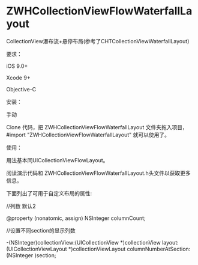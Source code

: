 # ZWHCollectionViewFlowWaterfallLayout
CollectionView瀑布流+悬停布局(参考了CHTCollectionViewWaterfallLayout）

要求：

iOS 9.0+

Xcode 9+

Objective-C


安装：

手动

Clone 代码，把 ZWHCollectionViewFlowWaterfallLayout 文件夹拖入项目，#import "ZWHCollectionViewFlowWaterfallLayout" 就可以使用了。


使用：

用法基本同UICollectionViewFlowLayout。

阅读演示代码和 ZWHCollectionViewFlowWaterfallLayout.h头文件以获取更多信息。

下面列出了可用于自定义布局的属性:

//列数 默认2

@property (nonatomic, assign) NSInteger columnCount;

//设置不同section的显示列数

-(NSInteger)collectionView:(UICollectionView *)collectionView layout:(UICollectionViewLayout *)collectionViewLayout columnNumberAtSection:(NSInteger )section;
